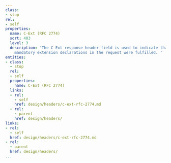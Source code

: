 ```yaml
---
class:
- stop
rel:
- self
properties:
  name: C-Ext (RFC 2774)
  sort: 403
  level: 3
  description: 'The C-Ext response header field is used to indicate that all hop-by-hop
    mandatory extension declarations in the request were fulfilled. '
entities:
- class:
  - stop
  rel:
  - self
  properties:
    name: C-Ext (RFC 2774)
  links:
  - rel:
    - self
    href: design/headers/c-ext-rfc-2774.md
  - rel:
    - parent
    href: design/headers/
links:
- rel:
  - self
  href: design/headers/c-ext-rfc-2774.md
- rel:
  - parent
  href: design/headers/
...
```

